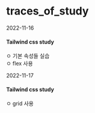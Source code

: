 # traces_of_study

2022-11-16
<h4>Tailwind css study</h4>
ㅇ 기본 속성들 실습<br>
ㅇ flex 사용<br>

2022-11-17
<h4>Tailwind css study</h4>
ㅇ grid 사용

